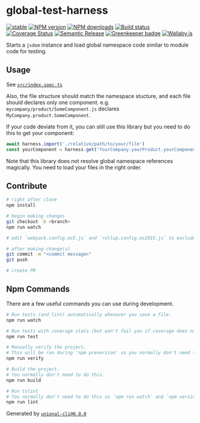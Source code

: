 # global-test-harness

[![stable][stable-image]][stable-url]
[![NPM version][npm-image]][npm-url]
[![NPM downloads][downloads-image]][downloads-url]
[![Build status][travis-image]][travis-url]
[![Coverage Status][coveralls-image]][coveralls-url]
[![Semantic Release][semantic-release-image]][semantic-release-url]
[![Greenkeeper badge][greenkeeper-image]][greenkeeper-url]
[![Wallaby.js][wallaby-image]][wallaby-url]

Starts a `jsdom` instance and load global namespace code similar to module code for testing.

## Usage

See [`src/index.spec.ts`](src/index.spec.ts)

Also, the file structure should match the namespace stucture, and each file should declares only one component.
e.g. `mycompany/product/SomeComponent.js` declares `MyCompany.product.SomeComponent`.

If your code deviate from it, you can still use this library but you need to do this to get your component:

```ts
await harness.import('./relative/path/to/your/file')
const yourComponent = harness.get('YourCompany.yourProduct.yourComponent')
```

Note that this library does not resolve global namespace references magically.
You need to load your files in the right order.

## Contribute

```sh
# right after clone
npm install

# begin making changes
git checkout -b <branch>
npm run watch

# edit `webpack.config.es5.js` and `rollup.config.es2015.js` to exclude dependencies for the bundle if needed

# after making change(s)
git commit -m "<commit message>"
git push

# create PR
```

## Npm Commands

There are a few useful commands you can use during development.

```sh
# Run tests (and lint) automatically whenever you save a file.
npm run watch

# Run tests with coverage stats (but won't fail you if coverage does not meet criteria)
npm run test

# Manually verify the project.
# This will be ran during 'npm preversion' so you normally don't need to run this yourself.
npm run verify

# Build the project.
# You normally don't need to do this.
npm run build

# Run tslint
# You normally don't need to do this as `npm run watch` and `npm version` will automatically run lint for you.
npm run lint
```

Generated by [`unional-cli@0.0.0`](https://github.com/unional/unional-cli)

[stable-image]: http://badges.github.io/stability-badges/dist/stable.svg
[stable-url]: http://github.com/badges/stability-badges
[npm-image]: https://img.shields.io/npm/v/global-test-harness.svg?style=flat
[npm-url]: https://npmjs.org/package/global-test-harness
[downloads-image]: https://img.shields.io/npm/dm/global-test-harness.svg?style=flat
[downloads-url]: https://npmjs.org/package/global-test-harness
[travis-image]: https://img.shields.io/travis/unional/global-test-harness/master.svg?style=flat
[travis-url]: https://travis-ci.org/unional/global-test-harness?branch=master
[coveralls-image]: https://coveralls.io/repos/github/unional/global-test-harness/badge.svg
[coveralls-url]: https://coveralls.io/github/unional/global-test-harness
[greenkeeper-image]: https://badges.greenkeeper.io/unional/global-test-harness.svg
[greenkeeper-url]: https://greenkeeper.io/
[semantic-release-image]:https://img.shields.io/badge/%20%20%F0%9F%93%A6%F0%9F%9A%80-semantic--release-e10079.svg
[semantic-release-url]:https://github.com/semantic-release/semantic-release
[wallaby-image]:https://img.shields.io/badge/wallaby.js-configured-green.svg
[wallaby-url]:https://wallabyjs.com

